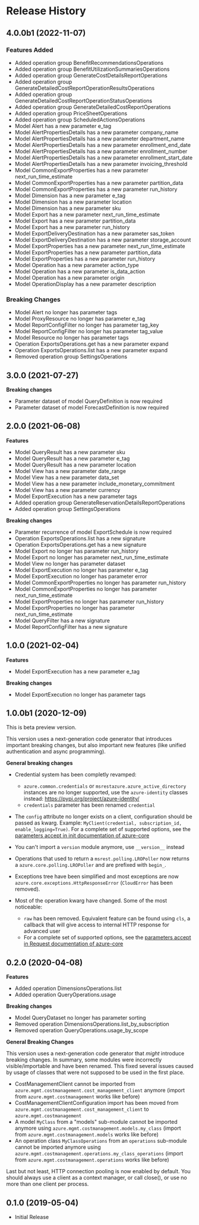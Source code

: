 # Release History

## 4.0.0b1 (2022-11-07)

### Features Added

  - Added operation group BenefitRecommendationsOperations
  - Added operation group BenefitUtilizationSummariesOperations
  - Added operation group GenerateCostDetailsReportOperations
  - Added operation group GenerateDetailedCostReportOperationResultsOperations
  - Added operation group GenerateDetailedCostReportOperationStatusOperations
  - Added operation group GenerateDetailedCostReportOperations
  - Added operation group PriceSheetOperations
  - Added operation group ScheduledActionsOperations
  - Model Alert has a new parameter e_tag
  - Model AlertPropertiesDetails has a new parameter company_name
  - Model AlertPropertiesDetails has a new parameter department_name
  - Model AlertPropertiesDetails has a new parameter enrollment_end_date
  - Model AlertPropertiesDetails has a new parameter enrollment_number
  - Model AlertPropertiesDetails has a new parameter enrollment_start_date
  - Model AlertPropertiesDetails has a new parameter invoicing_threshold
  - Model CommonExportProperties has a new parameter next_run_time_estimate
  - Model CommonExportProperties has a new parameter partition_data
  - Model CommonExportProperties has a new parameter run_history
  - Model Dimension has a new parameter e_tag
  - Model Dimension has a new parameter location
  - Model Dimension has a new parameter sku
  - Model Export has a new parameter next_run_time_estimate
  - Model Export has a new parameter partition_data
  - Model Export has a new parameter run_history
  - Model ExportDeliveryDestination has a new parameter sas_token
  - Model ExportDeliveryDestination has a new parameter storage_account
  - Model ExportProperties has a new parameter next_run_time_estimate
  - Model ExportProperties has a new parameter partition_data
  - Model ExportProperties has a new parameter run_history
  - Model Operation has a new parameter action_type
  - Model Operation has a new parameter is_data_action
  - Model Operation has a new parameter origin
  - Model OperationDisplay has a new parameter description

### Breaking Changes

  - Model Alert no longer has parameter tags
  - Model ProxyResource no longer has parameter e_tag
  - Model ReportConfigFilter no longer has parameter tag_key
  - Model ReportConfigFilter no longer has parameter tag_value
  - Model Resource no longer has parameter tags
  - Operation ExportsOperations.get has a new parameter expand
  - Operation ExportsOperations.list has a new parameter expand
  - Removed operation group SettingsOperations

## 3.0.0 (2021-07-27)

**Breaking changes**

  - Parameter dataset of model QueryDefinition is now required
  - Parameter dataset of model ForecastDefinition is now required

## 2.0.0 (2021-06-08)

**Features**

  - Model QueryResult has a new parameter sku
  - Model QueryResult has a new parameter e_tag
  - Model QueryResult has a new parameter location
  - Model View has a new parameter date_range
  - Model View has a new parameter data_set
  - Model View has a new parameter include_monetary_commitment
  - Model View has a new parameter currency
  - Model ExportExecution has a new parameter tags
  - Added operation group GenerateReservationDetailsReportOperations
  - Added operation group SettingsOperations

**Breaking changes**

  - Parameter recurrence of model ExportSchedule is now required
  - Operation ExportsOperations.list has a new signature
  - Operation ExportsOperations.get has a new signature
  - Model Export no longer has parameter run_history
  - Model Export no longer has parameter next_run_time_estimate
  - Model View no longer has parameter dataset
  - Model ExportExecution no longer has parameter e_tag
  - Model ExportExecution no longer has parameter error
  - Model CommonExportProperties no longer has parameter run_history
  - Model CommonExportProperties no longer has parameter next_run_time_estimate
  - Model ExportProperties no longer has parameter run_history
  - Model ExportProperties no longer has parameter next_run_time_estimate
  - Model QueryFilter has a new signature
  - Model ReportConfigFilter has a new signature

## 1.0.0 (2021-02-04)

**Features**

  - Model ExportExecution has a new parameter e_tag

**Breaking changes**

  - Model ExportExecution no longer has parameter tags

## 1.0.0b1 (2020-12-09)

This is beta preview version.

This version uses a next-generation code generator that introduces important breaking changes, but also important new features (like unified authentication and async programming).

**General breaking changes**

- Credential system has been completly revamped:

  - `azure.common.credentials` or `msrestazure.azure_active_directory` instances are no longer supported, use the `azure-identity` classes instead: https://pypi.org/project/azure-identity/
  - `credentials` parameter has been renamed `credential`

- The `config` attribute no longer exists on a client, configuration should be passed as kwarg. Example: `MyClient(credential, subscription_id, enable_logging=True)`. For a complete set of
  supported options, see the [parameters accept in init documentation of azure-core](https://github.com/Azure/azure-sdk-for-python/blob/main/sdk/core/azure-core/CLIENT_LIBRARY_DEVELOPER.md#available-policies)
- You can't import a `version` module anymore, use `__version__` instead
- Operations that used to return a `msrest.polling.LROPoller` now returns a `azure.core.polling.LROPoller` and are prefixed with `begin_`.
- Exceptions tree have been simplified and most exceptions are now `azure.core.exceptions.HttpResponseError` (`CloudError` has been removed).
- Most of the operation kwarg have changed. Some of the most noticeable:

  - `raw` has been removed. Equivalent feature can be found using `cls`, a callback that will give access to internal HTTP response for advanced user
  - For a complete set of
  supported options, see the [parameters accept in Request documentation of azure-core](https://github.com/Azure/azure-sdk-for-python/blob/main/sdk/core/azure-core/CLIENT_LIBRARY_DEVELOPER.md#available-policies)


## 0.2.0 (2020-04-08)

**Features**

  - Added operation DimensionsOperations.list
  - Added operation QueryOperations.usage

**Breaking changes**

  - Model QueryDataset no longer has parameter sorting
  - Removed operation DimensionsOperations.list_by_subscription
  - Removed operation QueryOperations.usage_by_scope

**General Breaking Changes**

This version uses a next-generation code generator that *might*
introduce breaking changes. In summary, some modules were incorrectly
visible/importable and have been renamed. This fixed several issues
caused by usage of classes that were not supposed to be used in the
first place.

  - CostManagementClient cannot be imported from
    `azure.mgmt.costmanagement.cost_management_client` anymore (import from
    `azure.mgmt.costmanagement` works like before)
  - CostManagementClientConfiguration import has been moved from
    `azure.mgmt.costmanagement.cost_management_client` to `azure.mgmt.costmanagement`
  - A model `MyClass` from a "models" sub-module cannot be imported
    anymore using `azure.mgmt.costmanagement.models.my_class` (import from
    `azure.mgmt.costmanagement.models` works like before)
  - An operation class `MyClassOperations` from an `operations`
    sub-module cannot be imported anymore using
    `azure.mgmt.costmanagement.operations.my_class_operations` (import from
    `azure.mgmt.costmanagement.operations` works like before)

Last but not least, HTTP connection pooling is now enabled by default.
You should always use a client as a context manager, or call close(), or
use no more than one client per process.

## 0.1.0 (2019-05-04)

  - Initial Release